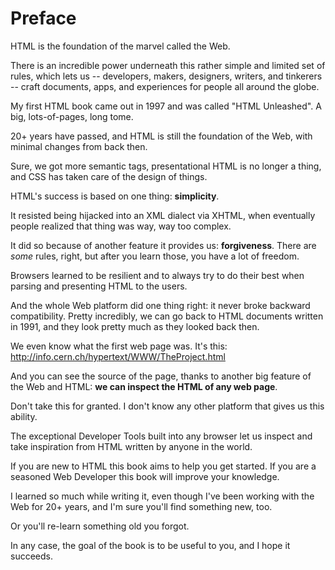 # Preface

HTML is the foundation of the marvel called the Web.

There is an incredible power underneath this rather simple and limited set of rules, which lets us -- developers, makers, designers, writers, and tinkerers -- craft documents, apps, and experiences for people all around the globe.

My first HTML book came out in 1997 and was called "HTML Unleashed". A big, lots-of-pages, long tome.

20+ years have passed, and HTML is still the foundation of the Web, with minimal changes from back then.

Sure, we got more semantic tags, presentational HTML is no longer a thing, and CSS has taken care of the design of things.

HTML's success is based on one thing: **simplicity**.

It resisted being hijacked into an XML dialect via XHTML, when eventually people realized that thing was way, way too complex.

It did so because of another feature it provides us: **forgiveness**. There are _some_ rules, right, but after you learn those, you have a lot of freedom.

Browsers learned to be resilient and to always try to do their best when parsing and presenting HTML to the users.

And the whole Web platform did one thing right: it never broke backward compatibility. Pretty incredibly, we can go back to HTML documents written in 1991, and they look pretty much as they looked back then.

We even know what the first web page was. It's this: http://info.cern.ch/hypertext/WWW/TheProject.html

And you can see the source of the page, thanks to another big feature of the Web and HTML: **we can inspect the HTML of any web page**.

Don't take this for granted. I don't know any other platform that gives us this ability.

The exceptional Developer Tools built into any browser let us inspect and take inspiration from HTML written by anyone in the world.

If you are new to HTML this book aims to help you get started. If you are a seasoned Web Developer this book will improve your knowledge. 

I learned so much while writing it, even though I've been working with the Web for 20+ years, and I'm sure you'll find something new, too.

Or you'll re-learn something old you forgot.

In any case, the goal of the book is to be useful to you, and I hope it succeeds.
